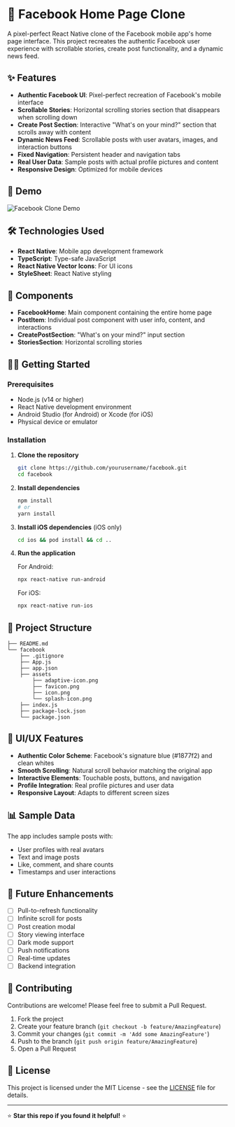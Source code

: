 # 📱 Facebook Home Page Clone

A pixel-perfect React Native clone of the Facebook mobile app's home page interface. This project recreates the authentic Facebook user experience with scrollable stories, create post functionality, and a dynamic news feed.

## ✨ Features

- **Authentic Facebook UI**: Pixel-perfect recreation of Facebook's mobile interface
- **Scrollable Stories**: Horizontal scrolling stories section that disappears when scrolling down
- **Create Post Section**: Interactive "What's on your mind?" section that scrolls away with content
- **Dynamic News Feed**: Scrollable posts with user avatars, images, and interaction buttons
- **Fixed Navigation**: Persistent header and navigation tabs
- **Real User Data**: Sample posts with actual profile pictures and content
- **Responsive Design**: Optimized for mobile devices

## 🚀 Demo

![Facebook Clone Demo](file:///F:/Downloads/facebook%20Home%20Page.jpg)


## 🛠️ Technologies Used

- **React Native**: Mobile app development framework
- **TypeScript**: Type-safe JavaScript
- **React Native Vector Icons**: For UI icons
- **StyleSheet**: React Native styling

## 📱 Components

- **FacebookHome**: Main component containing the entire home page
- **PostItem**: Individual post component with user info, content, and interactions
- **CreatePostSection**: "What's on your mind?" input section
- **StoriesSection**: Horizontal scrolling stories

## 🏃‍♂️ Getting Started

### Prerequisites

- Node.js (v14 or higher)
- React Native development environment
- Android Studio (for Android) or Xcode (for iOS)
- Physical device or emulator

### Installation

1. **Clone the repository**
   ```bash
   git clone https://github.com/yourusername/facebook.git
   cd facebook
   ```

2. **Install dependencies**
   ```bash
   npm install
   # or
   yarn install
   ```

3. **Install iOS dependencies** (iOS only)
   ```bash
   cd ios && pod install && cd ..
   ```

4. **Run the application**
   
   For Android:
   ```bash
   npx react-native run-android
   ```
   
   For iOS:
   ```bash
   npx react-native run-ios
   ```

## 📁 Project Structure

```
├── README.md
└── facebook
    ├── .gitignore
    ├── App.js
    ├── app.json
    ├── assets
        ├── adaptive-icon.png
        ├── favicon.png
        ├── icon.png
        └── splash-icon.png
    ├── index.js
    ├── package-lock.json
    └── package.json
```

## 🎨 UI/UX Features

- **Authentic Color Scheme**: Facebook's signature blue (#1877f2) and clean whites
- **Smooth Scrolling**: Natural scroll behavior matching the original app
- **Interactive Elements**: Touchable posts, buttons, and navigation
- **Profile Integration**: Real profile pictures and user data
- **Responsive Layout**: Adapts to different screen sizes

## 📊 Sample Data

The app includes sample posts with:
- User profiles with real avatars
- Text and image posts
- Like, comment, and share counts
- Timestamps and user interactions

## 🔮 Future Enhancements

- [ ] Pull-to-refresh functionality
- [ ] Infinite scroll for posts
- [ ] Post creation modal
- [ ] Story viewing interface
- [ ] Dark mode support
- [ ] Push notifications
- [ ] Real-time updates
- [ ] Backend integration

## 🤝 Contributing

Contributions are welcome! Please feel free to submit a Pull Request.

1. Fork the project
2. Create your feature branch (`git checkout -b feature/AmazingFeature`)
3. Commit your changes (`git commit -m 'Add some AmazingFeature'`)
4. Push to the branch (`git push origin feature/AmazingFeature`)
5. Open a Pull Request

## 📝 License

This project is licensed under the MIT License - see the [LICENSE](LICENSE) file for details.

---

⭐ **Star this repo if you found it helpful!** ⭐
